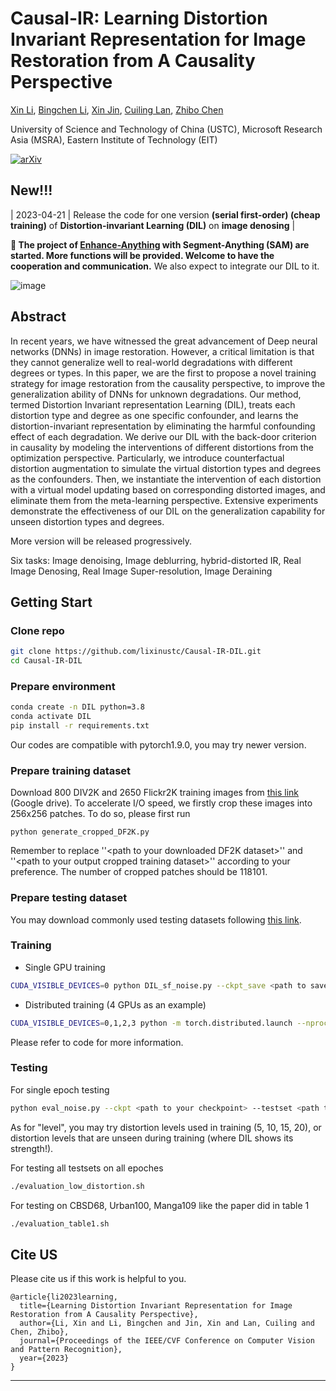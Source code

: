 # Causal-IR: Learning Distortion Invariant Representation for Image Restoration from A Causality Perspective
[Xin Li](http://home.ustc.edu.cn/~lixin666/), [Bingchen Li](), [Xin Jin](http://home.ustc.edu.cn/~jinxustc/), [Cuiling Lan](https://scholar.google.com/citations?user=XZugqiwAAAAJ&hl=en), [Zhibo Chen](https://scholar.google.com/citations?user=1ayDJfsAAAAJ&hl=en)

University of Science and Technology of China (USTC), Microsoft Research Asia (MSRA), Eastern Institute of Technology (EIT) 

[![arXiv](https://img.shields.io/badge/arXiv-Paper-<COLOR>.svg)](https://arxiv.org/pdf/2303.06859.pdf)

## New!!!
| 2023-04-21  | Release the code for one version **(serial first-order) (cheap training)** of **Distortion-invariant Learning (DIL)** on **image denosing** | 

 **🌟 The  project of [Enhance-Anything](https://github.com/lixinustc/Enhance-Anything) with Segment-Anything (SAM) are started. More functions will be provided. Welcome to have the cooperation and communication.** We also expect to integrate our DIL to it.
   


![image](https://github.com/lixinustc/Casual-IR-DIL/blob/main/figs/visualization.png)

## Abstract
In recent years, we have witnessed the great advancement of Deep neural networks (DNNs) in image restoration. However, a critical limitation is that they cannot generalize well to real-world degradations with different degrees or types. In this paper, we are the first to propose a novel training strategy for image restoration from the causality perspective, to improve the generalization ability of DNNs for unknown degradations. Our method, termed Distortion Invariant representation Learning (DIL), treats each distortion type and degree as one specific confounder, and learns the distortion-invariant representation by eliminating the harmful confounding effect of each degradation. We derive our DIL with the back-door criterion in causality by modeling the interventions of different distortions from the optimization perspective. Particularly, we introduce counterfactual distortion augmentation to simulate the virtual distortion types and degrees as the confounders. Then, we instantiate the intervention of each distortion with a virtual model updating based on corresponding distorted images, and eliminate them from the meta-learning perspective. Extensive experiments demonstrate the effectiveness of our DIL on the generalization capability for unseen distortion types and degrees.


More version will be released progressively.

Six tasks: Image denoising, Image deblurring, hybrid-distorted IR, Real Image Denosing, Real Image Super-resolution, Image Deraining

## Getting Start

### Clone repo
```bash
git clone https://github.com/lixinustc/Causal-IR-DIL.git
cd Causal-IR-DIL
```

### Prepare environment
```bash
conda create -n DIL python=3.8
conda activate DIL
pip install -r requirements.txt
```
Our codes are compatible with pytorch1.9.0, you may try newer version.

### Prepare training dataset
Download 800 DIV2K and 2650 Flickr2K training images from [this link](https://drive.google.com/drive/folders/1B-uaxvV9qeuQ-t7MFiN1oEdA6dKnj2vW?usp=sharing) (Google drive).
To accelerate I/O speed, we firstly crop these images into 256x256 patches. To do so, please first run
```
python generate_cropped_DF2K.py
```
Remember to replace ''\<path to your downloaded DF2K dataset>'' and ''\<path to your output cropped training dataset>'' according to your preference. The number of cropped patches should be 118101.

### Prepare testing dataset
You may download commonly used testing datasets following [this link](https://drive.google.com/drive/folders/1B3DJGQKB6eNdwuQIhdskA64qUuVKLZ9u).

### Training

- Single GPU training
```bash
CUDA_VISIBLE_DEVICES=0 python DIL_sf_noise.py --ckpt_save <path to save your checkpoints> --trainset <path to your cropped DF2K> --batch_size 8 
```

- Distributed training (4 GPUs as an example)
```bash
CUDA_VISIBLE_DEVICES=0,1,2,3 python -m torch.distributed.launch --nproc_per_node=4 DIL_sf_noise.py --ckpt_save <path to save your checkpoints> --trainset <path to your cropped DF2K> --batch_size 8 --gpus 4 --distributed
```

Please refer to code for more information.

### Testing
For single epoch testing
```bash
python eval_noise.py --ckpt <path to your checkpoint> --testset <path to your testset> --save <path to save results> --level <gaussian noise level>
```
As for "level", you may try distortion levels used in training (5, 10, 15, 20), or distortion levels that are unseen during training (where DIL shows its strength!).

For testing all testsets on all epoches
```bash
./evaluation_low_distortion.sh
```

For testing on CBSD68, Urban100, Manga109 like the paper did in table 1
```bash
./evaluation_table1.sh
```


## Cite US
Please cite us if this work is helpful to you.


```
@article{li2023learning,
  title={Learning Distortion Invariant Representation for Image Restoration from A Causality Perspective},
  author={Li, Xin and Li, Bingchen and Jin, Xin and Lan, Cuiling and Chen, Zhibo},
  journal={Proceedings of the IEEE/CVF Conference on Computer Vision and Pattern Recognition},
  year={2023}
}
```


---
